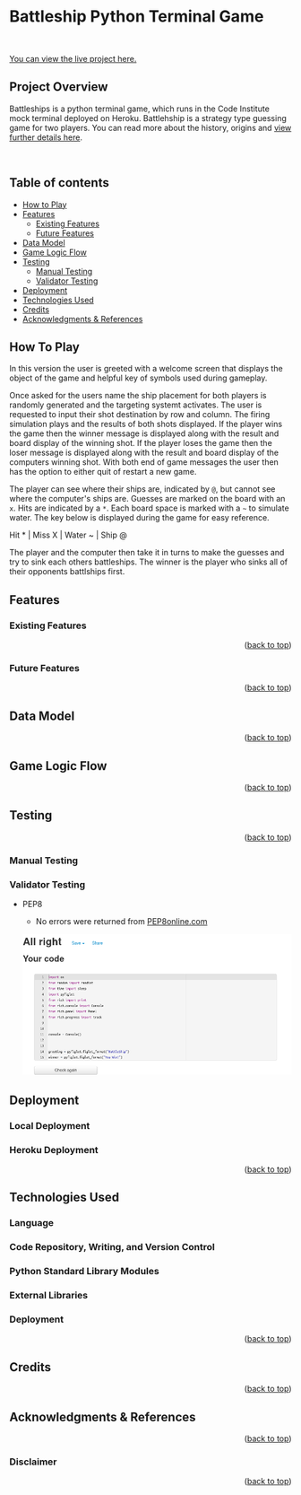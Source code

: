 # Battleship Python Terminal Game

![]()

[You can view the live project here.]()

## Project Overview

Battleships is a python terminal game, which runs in the Code Institute mock terminal deployed on Heroku. Battlehship is a strategy type guessing game for two players. You can read more about the history, origins and [view further details here](https://en.wikipedia.org/wiki/Battleship_(game)).

![]()

<div id="top"></div>

## Table of contents

* [How to Play](#how-to-play)
* [Features](#features)
    * [Existing Features](#existing-features)
    * [Future Features](#existing-features)
* [Data Model](#data-model)
* [Game Logic Flow](#game-logic-flow)
* [Testing](#testing)
    * [Manual Testing](#manual-testing)
    * [Validator Testing](#validator-testing)
* [Deployment](#deployment)
* [Technologies Used](#technologies-used)
* [Credits](#credits)
* [Acknowledgments & References](#acknowledgments--references)

## How To Play

In this version the user is greeted with a welcome screen that displays the object of the game and helpful key of symbols used during gameplay. 

Once asked for the users name the ship placement for both players is randomly generated and the targeting systemt activates. The user is requested to input their shot destination by row and column. The firing simulation plays and the results of both shots displayed. If the player wins the game then the winner message is displayed along with the result and board display of the winning shot. If the player loses the game then the loser message is displayed along with the result and board display of the computers winning shot. With both end of game messages the user then has the option to either quit of restart a new game.

The player can see where their ships are, indicated by `@`, but cannot see where the computer's ships are. Guesses are marked on the board with an `x`. Hits are indicated by a `*`. Each board space is marked with a `~` to simulate water. The key below is displayed during the game for easy reference.

Hit * | Miss X | Water ~ | Ship @

The player and the computer then take it in turns to make the guesses and try to sink each others battleships. The winner is the player who sinks all of their opponents battlships first.

## Features

### Existing Features

<p align="right">(<a href="#top">back to top</a>)</p>

### Future Features

<p align="right">(<a href="#top">back to top</a>)</p>

## Data Model

<p align="right">(<a href="#top">back to top</a>)</p>

## Game Logic Flow

<p align="right">(<a href="#top">back to top</a>)</p>

## Testing

<p align="right">(<a href="#top">back to top</a>)</p>

### Manual Testing

### Validator Testing

* PEP8
    * No errors were returned from [PEP8online.com](http://pep8online.com/)

    ![pep8 validator screenshot](./assets/img/pep8validation.png)

## Deployment

### Local Deployment

### Heroku Deployment

<p align="right">(<a href="#top">back to top</a>)</p>

## Technologies Used

### Language

### Code Repository, Writing, and Version Control

### Python Standard Library Modules

### External Libraries

### Deployment

<p align="right">(<a href="#top">back to top</a>)</p>

## Credits

<p align="right">(<a href="#top">back to top</a>)</p>

## Acknowledgments & References

<p align="right">(<a href="#top">back to top</a>)</p>

### Disclaimer

<p align="right">(<a href="#top">back to top</a>)</p>